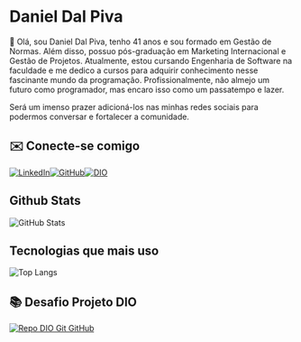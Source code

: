 
# Daniel Dal Piva
👋 Olá, sou Daniel Dal Piva, tenho 41 anos e sou formado em Gestão de Normas. Além disso, possuo pós-graduação em Marketing Internacional e Gestão de Projetos. Atualmente, estou cursando Engenharia de Software na faculdade e me dedico a cursos para adquirir conhecimento nesse fascinante mundo da programação. Profissionalmente, não almejo um futuro como programador, mas encaro isso como um passatempo e lazer.

Será um imenso prazer adicioná-los nas minhas redes sociais para podermos conversar e fortalecer a comunidade.

## ✉️ Conecte-se comigo

[![LinkedIn](https://img.shields.io/badge/LinkedIn-0077B5?style=for-the-badge&logo=linkedin&logoColor=white)](https://www.linkedin.com/in/daniel-dal-piva-antunes-b835093b/)[![GitHub](https://img.shields.io/badge/GitHub-100000?style=for-the-badge&logo=github&logoColor=white)](https://github.com/DDalpiva)[![DIO](https://img.shields.io/badge/DIO-D75413?style=for-the-badge)](https://www.dio.me/users/dalpiva30) 

## Github Stats

![GitHub Stats](https://github-readme-stats.vercel.app/api?username=DDalpiva&theme=transparent&bg_color=000&border_color=30A3DC&show_icons=true&icon_color=30A3DC&title_color=E94D5F&text_color=FFF)

## Tecnologias que mais uso

![Top Langs](https://github-readme-stats-git-masterrstaa-rickstaa.vercel.app/api/top-langs/?username=DDalpiva&layout=compact&bg_color=000&border_color=30A3DC&title_color=E94D5F&text_color=FFF)

## 📚 Desafio Projeto DIO
[![Repo DIO Git GitHub](https://github-readme-stats.vercel.app/api/pin/?username=DDalpiva&repo=dio-lab-open-source&bg_color=000&border_color=30A3DC&show_icons=true&icon_color=30A3DC&title_color=E94D5F&text_color=FFF)](https://github.com/DDalpiva/dio-lab-open-source)